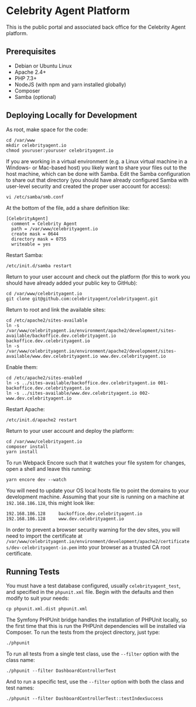 
# Celebrity Agent Platform
This is the public portal and associated back office for the Celebrity Agent platform.

## Prerequisites
* Debian or Ubuntu Linux
* Apache 2.4+
* PHP 7.3+
* NodeJS (with npm and yarn installed globally)
* Composer
* Samba (optional)

## Deploying Locally for Development
As root, make space for the code:

    cd /var/www
    mkdir celebrityagent.io
    chmod youruser:youruser celebrityagent.io

If you are working in a virtual environment (e.g. a Linux virtual machine in a Windows- or Mac-based host) you likely want to share your files out to the host machine, which can be done with Samba. Edit the Samba configuration to share out that directory (you should have already configured Samba with user-level security and created the proper user account for access):

    vi /etc/samba/smb.conf

At the bottom of the file, add a share definition like:

    [CelebrityAgent]
      comment = Celebrity Agent
      path = /var/www/celebrityagent.io
      create mask = 0644
      directory mask = 0755
      writeable = yes

Restart Samba:

    /etc/init.d/samba restart

Return to your user account and check out the platform (for this to work you should have already added your public key to GitHub):

    cd /var/www/celebrityagent.io
    git clone git@github.com:celebrityagent/celebrityagent.git

Return to root and link the available sites:

    cd /etc/apache2/sites-available
    ln -s /var/www/celebrityagent.io/environment/apache2/development/sites-available/backoffice.dev.celebrityagent.io backoffice.dev.celebrityagent.io
    ln -s /var/www/celebrityagent.io/environment/apache2/development/sites-available/www.dev.celebrityagent.io www.dev.celebrityagent.io

Enable them:

    cd /etc/apache2/sites-enabled
    ln -s ../sites-available/backoffice.dev.celebrityagent.io 001-backoffice.dev.celebrityagent.io
    ln -s ../sites-available/www.dev.celebrityagent.io 002-www.dev.celebrityagent.io

Restart Apache:

    /etc/init.d/apache2 restart

Return to your user account and deploy the platform:

    cd /var/www/celebrityagent.io
    composer install
    yarn install

To run Webpack Encore such that it watches your file system for changes, open a shell and leave this running:

    yarn encore dev --watch

You will need to update your OS local hosts file to point the domains to your development machine. Assuming that your site is running on a machine at `192.168.186.128`, this might look like:

    192.168.186.128     backoffice.dev.celebrityagent.io
    192.168.186.128     www.dev.celebrityagent.io

In order to prevent a browser security warning for the dev sites, you will need to import the certificate at `/var/www/celebrityagent.io/environment/development/apache2/certificates/dev-celebrityagent-io.pem` into your browser as a trusted CA root certificate.

## Running Tests
You must have a test database configured, usually `celebrityagent_test`, and specified in the `phpunit.xml` file.  Begin with the defaults and then modify to suit your needs:

    cp phpunit.xml.dist phpunit.xml

The Symfony PHPUnit bridge handles the installation of PHPUnit locally, so the first time that this is run the PHPUnit dependencies will be installed via Composer.  To run the tests from the project directory, just type:

    ./phpunit

To run all tests from a single test class, use the `--filter` option with the class name:

    ./phpunit --filter DashboardControllerTest

And to run a specific test, use the `--filter` option with both the class and test names:

    ./phpunit --filter DashboardControllerTest::testIndexSuccess

